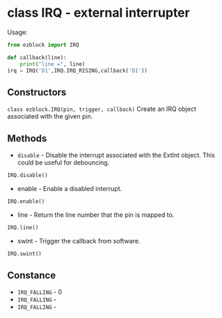 # class IRQ - external interrupter

Usage:
```python
from ezblock import IRQ

def callback(line):
    print("line =", line)
irq = IRQ('D1',IRQ.IRQ_RISING,callback('D1'))
```
## Constructors
```class ezblock.IRQ(pin, trigger, callback)```
Create an IRQ object associated with the given pin.

## Methods
- `disable` - Disable the interrupt associated with the ExtInt object. This could be useful for debouncing.
```python
IRQ.disable()
```
- enable - Enable a disabled interrupt.
```python
IRQ.enable()
```
- line - Return the line number that the pin is mapped to.
```python
IRQ.line()
```
- swint - Trigger the callback from software.
```python
IRQ.swint()
```

## Constance
- `IRQ_FALLING` - 0
- `IRQ_FALLING` -
- `IRQ_FALLING` -
